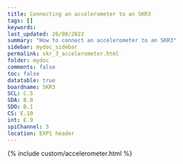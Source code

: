 ```yaml
---
title: Connecting an accelerometer to an SKR3
tags: []
keywords: 
last_updated: 26/08/2022
summary: "How to connect an accelerometer to an SKR3"
sidebar: mydoc_sidebar
permalink: skr_3_accelerometer.html
folder: mydoc
comments: false
toc: false
datatable: true
boardname: SKR3
SCL: C.5
SDA: B.0
SDO: B.1
CS: E.10
int: E.9
spiChannel: 5
location: EXP1 header
---
```


{% include custom/accelerometer.html %}